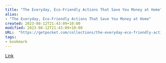 ```yaml
---
title: "The Everyday, Eco-Friendly Actions That Save You Money at Home"
alias:
- "The Everyday, Eco-Friendly Actions That Save You Money at Home"
created: 2023-08-12T21:43:09+10:00
modified: 2023-08-12T21:43:09+10:00
URL:  "https://getpocket.com/collections/the-everyday-eco-friendly-actions-that-save-you-money-at-home"
tags:
- bookmark
---
```


> 

[Link](https://getpocket.com/collections/the-everyday-eco-friendly-actions-that-save-you-money-at-home)